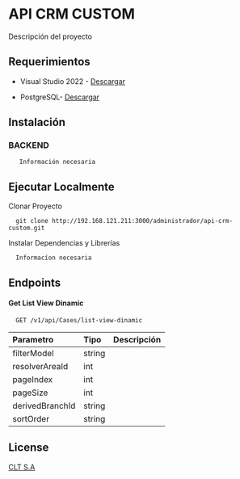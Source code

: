 # API CRM CUSTOM

Descripción del proyecto

## Requerimientos

- Visual Studio 2022 - [Descargar](https://visualstudio.microsoft.com/es/)

- PostgreSQL- [Descargar](https://www.postgresql.org/download/)

## Instalación

### BACKEND
```
   Información necesaria
```
   
## Ejecutar Localmente

Clonar Proyecto

```
  git clone http://192.168.121.211:3000/administrador/api-crm-custom.git
```
Instalar Dependencias y Librerías

```
  Informacíon necesaria
```
## Endpoints

#### Get List View Dinamic

```http
  GET /v1/api/Cases/list-view-dinamic
```

|Parametro|Tipo|Descripción|
| :- | :- | :- |
|filterModel|string||
|resolverAreaId|int||
|pageIndex|int||
|pageSize|int||
|derivedBranchId|string||
|sortOrder|string||

## License

[CLT S.A](https://www.linkedin.com/company/cltsa/)
